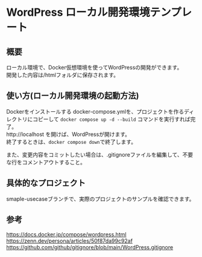 # WordPress ローカル開発環境テンプレート

## 概要

ローカル環境で、Docker仮想環境を使ってWordPressの開発ができます。  
開発した内容は/htmlフォルダに保存されます。  

## 使い方(ローカル開発環境の起動方法)

Dockerをインストールする
docker-compose.ymlを、プロジェクトを作るディレクトリにコピーして
`docker compose up -d --build` コマンドを実行すれば完了。  
http://localhost を開けば、WordPressが開けます。  
終了するときは、`docker compose down`で終了します。  

また、変更内容をコミットしたい場合は、.gitignoreファイルを編集して、不要な行をコメントアウトすること。

## 具体的なプロジェクト

smaple-usecaseブランチで、実際のプロジェクトのサンプルを確認できます。

## 参考

https://docs.docker.jp/compose/wordpress.html
https://zenn.dev/persona/articles/50f87da99c92af
https://github.com/github/gitignore/blob/main/WordPress.gitignore
